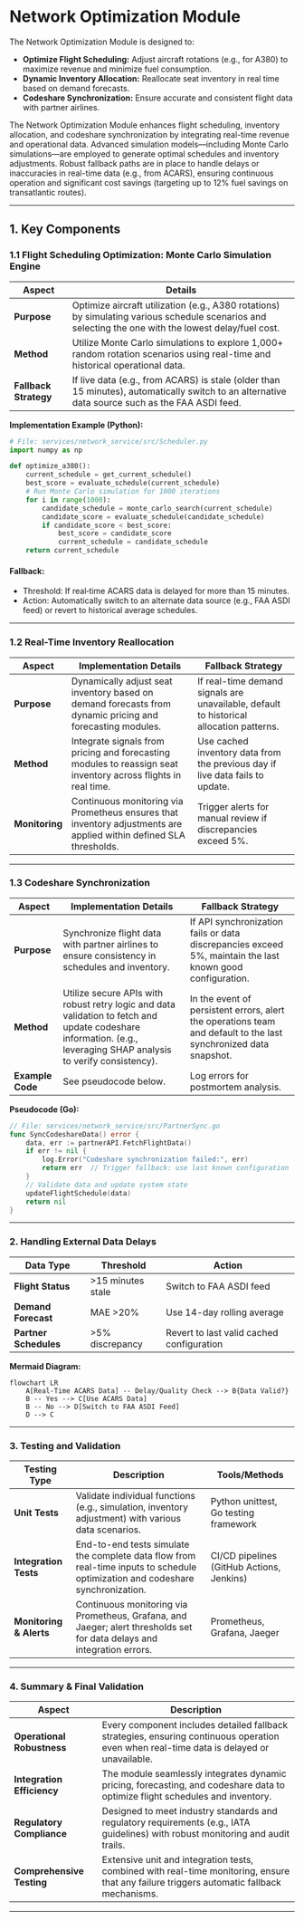 # Network Optimization Module

The Network Optimization Module is designed to:
- **Optimize Flight Scheduling:** Adjust aircraft rotations (e.g., for A380) to maximize revenue and minimize fuel consumption.
- **Dynamic Inventory Allocation:** Reallocate seat inventory in real time based on demand forecasts.
- **Codeshare Synchronization:** Ensure accurate and consistent flight data with partner airlines.

The Network Optimization Module enhances flight scheduling, inventory allocation, and codeshare synchronization by integrating real-time revenue and operational data. Advanced simulation models—including Monte Carlo simulations—are employed to generate optimal schedules and inventory adjustments. Robust fallback paths are in place to handle delays or inaccuracies in real-time data (e.g., from ACARS), ensuring continuous operation and significant cost savings (targeting up to 12% fuel savings on transatlantic routes).

---

## 1. Key Components
### 1.1 Flight Scheduling Optimization: Monte Carlo Simulation Engine

| **Aspect**         | **Details**                                                                                                                                                         |
|--------------------|---------------------------------------------------------------------------------------------------------------------------------------------------------------------|
| **Purpose**        | Optimize aircraft utilization (e.g., A380 rotations) by simulating various schedule scenarios and selecting the one with the lowest delay/fuel cost.              |
| **Method**         | Utilize Monte Carlo simulations to explore 1,000+ random rotation scenarios using real-time and historical operational data.                                           |
| **Fallback Strategy** | If live data (e.g., from ACARS) is stale (older than 15 minutes), automatically switch to an alternative data source such as the FAA ASDI feed.                    |

**Implementation Example (Python):**
```python
# File: services/network_service/src/Scheduler.py
import numpy as np

def optimize_a380():
    current_schedule = get_current_schedule()
    best_score = evaluate_schedule(current_schedule)
    # Run Monte Carlo simulation for 1000 iterations
    for i in range(1000):
        candidate_schedule = monte_carlo_search(current_schedule)
        candidate_score = evaluate_schedule(candidate_schedule)
        if candidate_score < best_score:
            best_score = candidate_score
            current_schedule = candidate_schedule
    return current_schedule
```
#### Fallback: 
- Threshold: If real‑time ACARS data is delayed for more than 15 minutes.
- Action: Automatically switch to an alternate data source (e.g., FAA ASDI feed) or revert to historical average schedules.
---

### 1.2 Real-Time Inventory Reallocation

| **Aspect**             | **Implementation Details**                                                                                                                                                      | **Fallback Strategy**                                                                                                  |
|------------------------|---------------------------------------------------------------------------------------------------------------------------------------------------------------------------------|------------------------------------------------------------------------------------------------------------------------|
| **Purpose**            | Dynamically adjust seat inventory based on demand forecasts from dynamic pricing and forecasting modules.                                                                    | If real-time demand signals are unavailable, default to historical allocation patterns.                              |
| **Method**             | Integrate signals from pricing and forecasting modules to reassign seat inventory across flights in real time.                                                                | Use cached inventory data from the previous day if live data fails to update.                                          |
| **Monitoring**         | Continuous monitoring via Prometheus ensures that inventory adjustments are applied within defined SLA thresholds.                                                             | Trigger alerts for manual review if discrepancies exceed 5%.                                                          |

---

### 1.3 Codeshare Synchronization

| **Aspect**             | **Implementation Details**                                                                                                                                                      | **Fallback Strategy**                                                                                                  |
|------------------------|---------------------------------------------------------------------------------------------------------------------------------------------------------------------------------|------------------------------------------------------------------------------------------------------------------------|
| **Purpose**            | Synchronize flight data with partner airlines to ensure consistency in schedules and inventory.                                                                               | If API synchronization fails or data discrepancies exceed 5%, maintain the last known good configuration.               |
| **Method**             | Utilize secure APIs with robust retry logic and data validation to fetch and update codeshare information. (e.g., leveraging SHAP analysis to verify consistency).                                                                   | In the event of persistent errors, alert the operations team and default to the last synchronized data snapshot.         |
| **Example Code**       | See pseudocode below.                                                                                                                                                           | Log errors for postmortem analysis.                                                                                    |

**Pseudocode (Go):**
```go
// File: services/network_service/src/PartnerSync.go
func SyncCodeshareData() error {
    data, err := partnerAPI.FetchFlightData()
    if err != nil {
        log.Error("Codeshare synchronization failed:", err)
        return err  // Trigger fallback: use last known configuration
    }
    // Validate data and update system state
    updateFlightSchedule(data)
    return nil
}
```

---

### 2. Handling External Data Delays

| **Data Type**         | **Threshold**                | **Action**                                       |
|-----------------------|------------------------------|--------------------------------------------------|
| **Flight Status**     | >15 minutes stale            | Switch to FAA ASDI feed                          |
| **Demand Forecast**   | MAE >20%                     | Use 14-day rolling average                       |
| **Partner Schedules** | >5% discrepancy              | Revert to last valid cached configuration        |  

**Mermaid Diagram:**
```mermaid
flowchart LR
    A[Real-Time ACARS Data] -- Delay/Quality Check --> B{Data Valid?}
    B -- Yes --> C[Use ACARS Data]
    B -- No --> D[Switch to FAA ASDI Feed]
    D --> C
```
---

### 3. Testing and Validation

| **Testing Type**        | **Description**                                                                                                              | **Tools/Methods**                                        |
|-------------------------|------------------------------------------------------------------------------------------------------------------------------|----------------------------------------------------------|
| **Unit Tests**          | Validate individual functions (e.g., simulation, inventory adjustment) with various data scenarios.                           | Python unittest, Go testing framework                    |
| **Integration Tests**   | End-to-end tests simulate the complete data flow from real-time inputs to schedule optimization and codeshare synchronization. | CI/CD pipelines (GitHub Actions, Jenkins)                |
| **Monitoring & Alerts** | Continuous monitoring via Prometheus, Grafana, and Jaeger; alert thresholds set for data delays and integration errors.         | Prometheus, Grafana, Jaeger                              |

---

### 4. Summary & Final Validation

| **Aspect**                | **Description**                                                                                                                       |
|---------------------------|---------------------------------------------------------------------------------------------------------------------------------------|
| **Operational Robustness**| Every component includes detailed fallback strategies, ensuring continuous operation even when real-time data is delayed or unavailable. |
| **Integration Efficiency**| The module seamlessly integrates dynamic pricing, forecasting, and codeshare data to optimize flight schedules and inventory.         |
| **Regulatory Compliance** | Designed to meet industry standards and regulatory requirements (e.g., IATA guidelines) with robust monitoring and audit trails.         |
| **Comprehensive Testing** | Extensive unit and integration tests, combined with real-time monitoring, ensure that any failure triggers automatic fallback mechanisms. |

---
